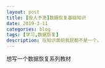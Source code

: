 ```yaml
---
layout: post
title: [授人予渔]数据恢复基础知识
date: 2019-3-11
categories: blog
tags: [学习,数据恢复]
description: 在知识面前我屁都不是一个。
---
```


想写一个数据恢复系列教材